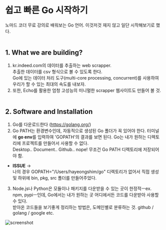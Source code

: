 쉽고 빠른 Go 시작하기
==

노마드 코더 무료 강의로 배워보는 Go 언어. 이것저것 재지 않고 일단 시작해보기로 했다.  
</br>
  
## 1. What we are building?
1. kr.indeed.com의 데이터를 추출하는 web scrapper.  
추출한 데이터를 csv 형식으로 볼 수 있도록 한다.  
Go에 있는 데이터 처리 도구(multi-core processing, concurrent)를 사용하여  
우리가 할 수 있는 최대의 속도를 내보자.  
2. 또한, Echo를 활용한 엄청 고성능의 미니멀한 scrapper 웹사이트도 만들어 볼 것.
</br></br>

## 2. Software and Installation  
1. Go를 다운로드한다 (https://golang.org/)  
2. Go PATH는 환경변수인데, 자동적으로 생성된 Go 폴더가 꼭 있어야 한다. 터미널에 **go env**를 입력하여 'GOPATH'의 결과를 보면 된다.
Go는 내가 원하는 디렉토리에 프로젝트를 만들어서 사용할 수 없다.  
Desktop.. Document.. Github.. nope! 무조건 Go PATH 디렉토리에 저장되어야 함.
- **ISSUE** ->  
  나의 경우 GOPATH="/Users/hayeongshim/go" 디렉토리가 없어서 직접 생성 및 하위에 bin, pkg, src 폴더를 만들어주었다.
3. Node.js나 Python은 모듈이나 패키지를 다운받을 수 있는 곳이 한정적ㅡex. npm, pypiㅡ인데, Go에서는 내가 원하는 곳 어디에서든 코드를 다운받아 사용할 수 있다.  
받아온 코드들을 보기좋게 정리하는 방법은, 도메인별로 분류하는 것. github / golang / google etc.  

![screenshot](https://postfiles.pstatic.net/MjAyMTA5MjlfMTQ0/MDAxNjMyODQyNTM5Nzk1.Ac6bLuMlS-Z83LwpBBp58p9akbI81s-643mu8oEu_GQg.KiHNNECo18wqZLXF1dauAfP8MWMTnqv7pzK66kfEPS8g.PNG.shyme2055/%EC%8A%A4%ED%81%AC%EB%A6%B0%EC%83%B7_2021-09-29_%EC%98%A4%EC%A0%84_12.20.43.png?type=w966)
